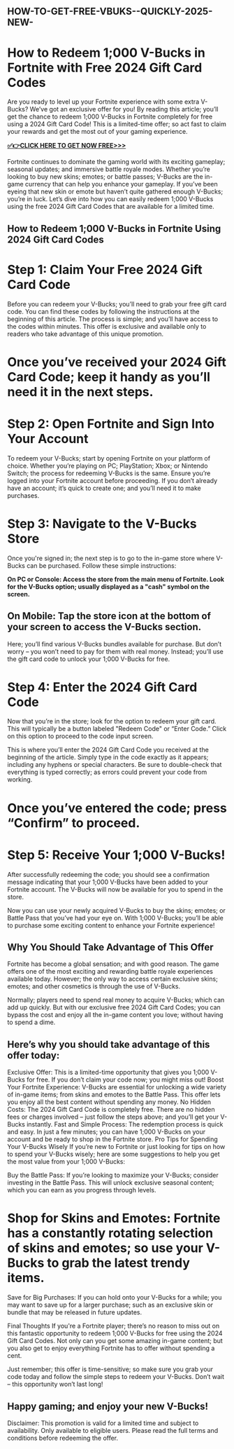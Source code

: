 ## HOW-TO-GET-FREE-VBUKS--QUICKLY-2025-NEW-

# How to Redeem 1;000 V-Bucks in Fortnite with Free 2024 Gift Card Codes

Are you ready to level up your Fortnite experience with some extra V-Bucks? We’ve got an exclusive offer for you! By reading this article; you’ll get the chance to redeem 1;000 V-Bucks in Fortnite completely for free using a 2024 Gift Card Code! This is a limited-time offer; so act fast to claim your rewards and get the most out of your gaming experience.

**[✅👉CLICK HERE TO GET NOW FREE>>>](https://cafeoffer.xyz/fortnite/)**

Fortnite continues to dominate the gaming world with its exciting gameplay; seasonal updates; and immersive battle royale modes. Whether you’re looking to buy new skins; emotes; or battle passes; V-Bucks are the in-game currency that can help you enhance your gameplay. If you’ve been eyeing that new skin or emote but haven’t quite gathered enough V-Bucks; you’re in luck. Let’s dive into how you can easily redeem 1;000 V-Bucks using the free 2024 Gift Card Codes that are available for a limited time.

## How to Redeem 1;000 V-Bucks in Fortnite Using 2024 Gift Card Codes
# Step 1: Claim Your Free 2024 Gift Card Code
Before you can redeem your V-Bucks; you’ll need to grab your free gift card code. You can find these codes by following the instructions at the beginning of this article. The process is simple; and you’ll have access to the codes within minutes. This offer is exclusive and available only to readers who take advantage of this unique promotion.

# Once you’ve received your 2024 Gift Card Code; keep it handy as you’ll need it in the next steps.

# Step 2: Open Fortnite and Sign Into Your Account
To redeem your V-Bucks; start by opening Fortnite on your platform of choice. Whether you’re playing on PC; PlayStation; Xbox; or Nintendo Switch; the process for redeeming V-Bucks is the same. Ensure you’re logged into your Fortnite account before proceeding. If you don’t already have an account; it’s quick to create one; and you’ll need it to make purchases.

# Step 3: Navigate to the V-Bucks Store
Once you're signed in; the next step is to go to the in-game store where V-Bucks can be purchased. Follow these simple instructions:

**On PC or Console: Access the store from the main menu of Fortnite. Look for the V-Bucks option; usually displayed as a "cash" symbol on the screen.**

## On Mobile: Tap the store icon at the bottom of your screen to access the V-Bucks section.

Here; you’ll find various V-Bucks bundles available for purchase. But don’t worry – you won’t need to pay for them with real money. Instead; you’ll use the gift card code to unlock your 1;000 V-Bucks for free.

# Step 4: Enter the 2024 Gift Card Code
Now that you’re in the store; look for the option to redeem your gift card. This will typically be a button labeled "Redeem Code" or “Enter Code.” Click on this option to proceed to the code input screen.

This is where you’ll enter the 2024 Gift Card Code you received at the beginning of the article. Simply type in the code exactly as it appears; including any hyphens or special characters. Be sure to double-check that everything is typed correctly; as errors could prevent your code from working.

# Once you’ve entered the code; press “Confirm” to proceed.

# Step 5: Receive Your 1;000 V-Bucks!
After successfully redeeming the code; you should see a confirmation message indicating that your 1;000 V-Bucks have been added to your Fortnite account. The V-Bucks will now be available for you to spend in the store.

Now you can use your newly acquired V-Bucks to buy the skins; emotes; or Battle Pass that you’ve had your eye on. With 1;000 V-Bucks; you’ll be able to purchase some exciting content to enhance your Fortnite experience!

## Why You Should Take Advantage of This Offer
Fortnite has become a global sensation; and with good reason. The game offers one of the most exciting and rewarding battle royale experiences available today. However; the only way to access certain exclusive skins; emotes; and other cosmetics is through the use of V-Bucks.

Normally; players need to spend real money to acquire V-Bucks; which can add up quickly. But with our exclusive free 2024 Gift Card Codes; you can bypass the cost and enjoy all the in-game content you love; without having to spend a dime.

## Here’s why you should take advantage of this offer today:

Exclusive Offer: This is a limited-time opportunity that gives you 1;000 V-Bucks for free. If you don’t claim your code now; you might miss out!
Boost Your Fortnite Experience: V-Bucks are essential for unlocking a wide variety of in-game items; from skins and emotes to the Battle Pass. This offer lets you enjoy all the best content without spending any money.
No Hidden Costs: The 2024 Gift Card Code is completely free. There are no hidden fees or charges involved – just follow the steps above; and you’ll get your V-Bucks instantly.
Fast and Simple Process: The redemption process is quick and easy. In just a few minutes; you can have 1;000 V-Bucks on your account and be ready to shop in the Fortnite store.
Pro Tips for Spending Your V-Bucks Wisely
If you’re new to Fortnite or just looking for tips on how to spend your V-Bucks wisely; here are some suggestions to help you get the most value from your 1;000 V-Bucks:

Buy the Battle Pass: If you’re looking to maximize your V-Bucks; consider investing in the Battle Pass. This will unlock exclusive seasonal content; which you can earn as you progress through levels.

# Shop for Skins and Emotes: Fortnite has a constantly rotating selection of skins and emotes; so use your V-Bucks to grab the latest trendy items.

Save for Big Purchases: If you can hold onto your V-Bucks for a while; you may want to save up for a larger purchase; such as an exclusive skin or bundle that may be released in future updates.

Final Thoughts
If you're a Fortnite player; there’s no reason to miss out on this fantastic opportunity to redeem 1;000 V-Bucks for free using the 2024 Gift Card Codes. Not only can you get some amazing in-game content; but you also get to enjoy everything Fortnite has to offer without spending a cent.

Just remember; this offer is time-sensitive; so make sure you grab your code today and follow the simple steps to redeem your V-Bucks. Don’t wait – this opportunity won’t last long!

## Happy gaming; and enjoy your new V-Bucks!

Disclaimer: This promotion is valid for a limited time and subject to availability. Only available to eligible users. Please read the full terms and conditions before redeeming the offer.

